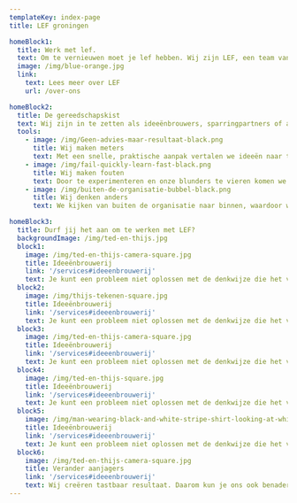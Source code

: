 ```yaml
---
templateKey: index-page
title: LEF groningen

homeBlock1:
  title: Werk met lef.
  text: Om te vernieuwen moet je lef hebben. Wij zijn LEF, een team van twintigers met bravoure en een scherpe blik. Door te confronteren en te verrassen dagen wij organisaties uit om te innoveren.
  image: /img/blue-orange.jpg
  link:
    text: Lees meer over LEF
    url: /over-ons

homeBlock2:
  title: De gereedschapskist
  text: Wij zijn in te zetten als ideeënbrouwers, sparringpartners of aanjagers. We beginnen klein en creëren stap voor stap iets groots. Zo bewegen wij, en zo willen we anderen in beweging brengen.
  tools:
    - image: /img/Geen-advies-maar-resultaat-black.png
      title: Wij maken meters
      text: Met een snelle, praktische aanpak vertalen we ideeën naar tastbaar resultaat.
    - image: /img/fail-quickly-learn-fast-black.png
      title: Wij maken fouten
      text: Door te experimenteren en onze blunders te vieren komen we verder.
    - image: /img/buiten-de-organisatie-bubbel-black.png
      title: Wij denken anders
      text: We kijken van buiten de organisatie naar binnen, waardoor we kritisch en onbevangen zijn.

homeBlock3:
  title: Durf jij het aan om te werken met LEF?
  backgroundImage: /img/ted-en-thijs.jpg
  block1:
    image: /img/ted-en-thijs-camera-square.jpg
    title: Ideeënbrouwerij
    link: '/services#ideeenbrouwerij'
    text: Je kunt een probleem niet oplossen met de denkwijze die het veroorzaakt heeft. Daarom brouwen wij nieuwe ideeën, buiten de kaders.
  block2:
    image: /img/thijs-tekenen-square.jpg
    title: Ideeënbrouwerij
    link: '/services#ideeenbrouwerij'
    text: Je kunt een probleem niet oplossen met de denkwijze die het veroorzaakt heeft. Daarom brouwen wij nieuwe ideeën, buiten de kaders.
  block3:
    image: /img/ted-en-thijs-camera-square.jpg
    title: Ideeënbrouwerij
    link: '/services#ideeenbrouwerij'
    text: Je kunt een probleem niet oplossen met de denkwijze die het veroorzaakt heeft. Daarom brouwen wij nieuwe ideeën, buiten de kaders.
  block4:
    image: /img/ted-en-thijs-square.jpg
    title: Ideeënbrouwerij
    link: '/services#ideeenbrouwerij'
    text: Je kunt een probleem niet oplossen met de denkwijze die het veroorzaakt heeft. Daarom brouwen wij nieuwe ideeën, buiten de kaders.
  block5:
    image: /img/man-wearing-black-and-white-stripe-shirt-looking-at-white-212286.jpg
    title: Ideeënbrouwerij
    link: '/services#ideeenbrouwerij'
    text: Je kunt een probleem niet oplossen met de denkwijze die het veroorzaakt heeft. Daarom brouwen wij nieuwe ideeën, buiten de kaders.
  block6:
    image: /img/ted-en-thijs-camera-square.jpg
    title: Verander aanjagers
    link: '/services#ideeenbrouwerij'
    text: Wij creëren tastbaar resultaat. Daarom kun je ons ook benaderen als er iets op touw moet worden gezet.
---
```

